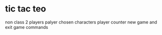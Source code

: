 # tic tac teo
non class 
2 players
palyer chosen characters
player counter
new game and exit game commands
